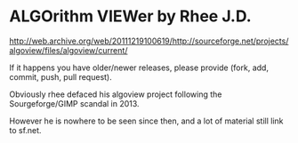 # ALGOrithm VIEWer by Rhee J.D.

http://web.archive.org/web/20111219100619/http://sourceforge.net/projects/algoview/files/algoview/current/

If it happens you have older/newer releases, please provide (fork, add, commit, push, pull request).

Obviously rhee defaced his algoview project following the Sourgeforge/GIMP scandal in 2013.

However he is nowhere to be seen since then, and a lot of material still link to sf.net.
